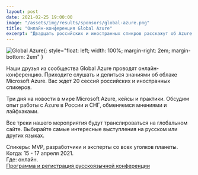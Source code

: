 ```yaml
---
layout: post
date: 2021-02-25 19:00:00
image: "/assets/img/results/sponsors/global-azure.png"
title: "Онлайн-конференция Global Azure"
excerpt: "Двадцать российских и иностранных спикров расскажут об Azure."
---
```


![Global Azure](/assets/img/results/sponsors/global-azure.png){: style="float: left; width: 100%; margin-right: 2em; margin-bottom: 2em" }

Наши друзья из сообщества Global Azure проводят онлайн-конференцию. Приходите слушать и делиться знаниями об облаке Microsoft Azure. Вас ждет 20 сессий российских и иностранных спикеров.

Три дня на новости в мире Microsoft Azure, кейсы и практики. Обсудим опыт работы с Azure в России и СНГ, обменяемся мнениями и лайфхаками.

Все треки нашего мероприятия будут транслироваться на глобальном сайте. Выбирайте самые интересные выступления на русском или других языках.

Спикеры: MVP, разработчики и эксперты со всех уголков планеты.<br />
Когда: 15 - 17 апреля 2021.<br />
Где: онлайн.<br />
[Программа и регистрация русскоязычной конференции](https://clck.ru/TSWyJ)

